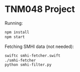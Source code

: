 TNM048 Project
==============
Running:
```bash
npm install
npm start
```

Fetching SMHI data (not needed):
```bash
swiftc smhi-fetcher.swift
./smhi-fetcher
python smhi-filter.py
```